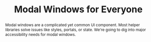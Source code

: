 ---
title: "Modal Windows for Everyone"
speaker: James Steinbach
event: CascadiaJS 2020
tags: ["accessibility", "ui"]
abstract: "Modal windows are a complicated yet common UI component. Most helper libraries solve issues like styles, portals, or state. We're going to dig into major accessibility needs for modal windows."
ytId: UoIV6IWuJCY
layout: talk
---